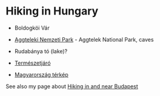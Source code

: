 # Hiking in Hungary


* Boldogköi Vár
* [Aggteleki Nemzeti Park](https://anp.hu/) - Aggtelek National Park, caves
* Rudabánya tó (lake)?


* [Természetjáró](https://www.termeszetjaro.hu/hu/tourplanner/)

* [Magyarország térkép](https://www.magyarorszag-terkep.hu/)

See also my page about [Hiking in and near Budapest](https://szabgab.com/budapest)



